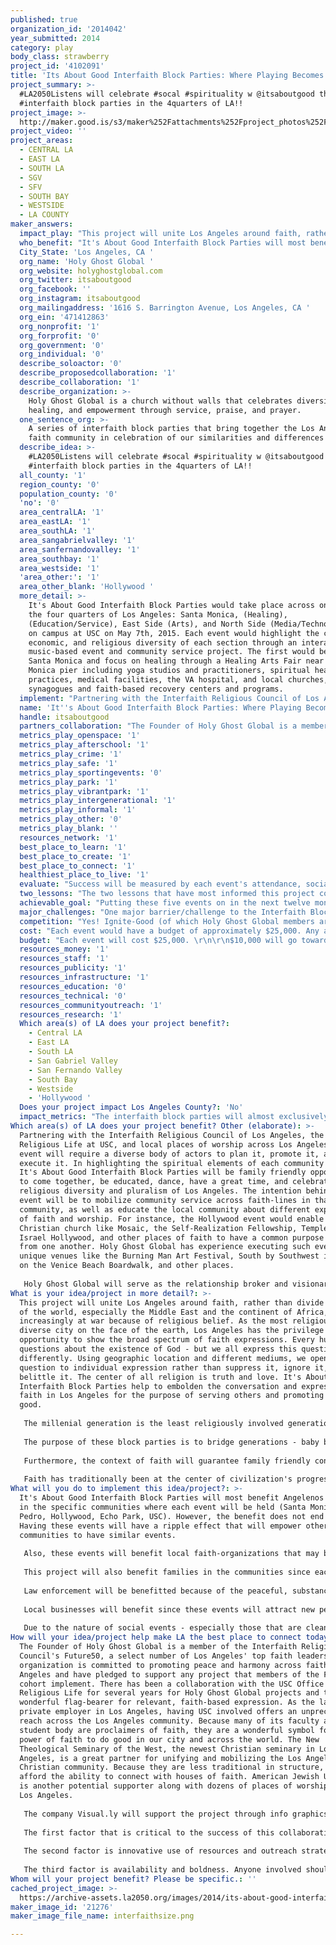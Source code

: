 ```yaml
---
published: true
organization_id: '2014042'
year_submitted: 2014
category: play
body_class: strawberry
project_id: '4102091'
title: 'Its About Good Interfaith Block Parties: Where Playing Becomes Praying'
project_summary: >-
  #LA2050Listens will celebrate #socal #spirituality w @itsaboutgood through
  #interfaith block parties in the 4quarters of LA!!
project_image: >-
  http://maker.good.is/s3/maker%252Fattachments%252Fproject_photos%252Fimages%252F21276%252Fdisplay%252Finterfaithsize.png=c570x385
project_video: ''
project_areas:
  - CENTRAL LA
  - EAST LA
  - SOUTH LA
  - SGV
  - SFV
  - SOUTH BAY
  - WESTSIDE
  - LA COUNTY
maker_answers:
  impact_play: "This project will unite Los Angeles around faith, rather than divide it. Most of the world, especially the Middle East and the continent of Africa, is increasingly at war because of religious belief. As the most religiously diverse city on the face of the earth, Los Angeles has the privilege and opportunity to show the broad spectrum of faith expressions. Every human asks questions about the existence of God - but we all express this question differently. Using geographic location and different mediums, we open up the question to individual expression rather than suppress it, ignore it, or belittle it. The center of all religion is truth and love. It's About Good Interfaith Block Parties help to embolden the conversation and expression of faith in Los Angeles for the purpose of serving others and promoting universal good. \r\n\r\nThe millenial generation is the least religiously involved generation of American history, but the most civically engaged. There are fewer and fewer venues for real, open, honest conversations about faith in God. While religious differences are portrayed more starkly, religious moderates who use their faith to empower their service to the community are marginalized. \r\n\r\nThe purpose of these block parties is to bridge generations - baby boomers who were raised in places of worships and are becoming more and more religious as they grow older due to health and other reasons, and millenials who are not in traditional houses of worship, but want to live their faith by their works. \r\n\r\nFurthermore, the context of faith will guarantee family friendly content, supportive and positive energy, and a spirit of brotherly love. We have the opportunity to prepare the next generation, those who will be running the city in 2050, to not abandon faith, but rather see it as necessarily entwined in every aspect of the social and civic spheres of Los Angeles. These events open up the opportunity for morals, ethics, and mores to be instilled in a relevant way rather than through legalistic, deadening codes and creeds. \r\n\r\nFaith has traditionally been at the center of civilization's progress since the beginning of time. It still belongs in the center of Los Angeles whether it is technology, film, education, health care, or community service. Giving people exposure to different faiths enables them to make their own decisions and by doing it out in the open, in public spaces, the people take back the power of a relationship with God. "
  who_benefit: "It's About Good Interfaith Block Parties will most benefit Angelenos of faith in the specific communities where each event will be held (Santa Monica, San Pedro, Hollywood, Echo Park, USC). However, the benefit does not end there. Having these events will have a ripple effect that will empower other local communities to have similar events. \r\n\r\nAlso, these events will benefit local faith-organizations that may be struggling in a time of religious decline and technological innovation. This will help to breathe new life into traditional faith-based organizations and give them a reason to rally and move forward. \r\n\r\nThis project will also benefit families in the communities since each event will be tailored to be family friendly and intergenerational. \r\n\r\nLaw enforcement will be benefitted because of the peaceful, substance-free basis for community gathering and relationship building. \r\n\r\nLocal businesses will benefit since these events will attract new people into new districts and encourage participation in the local economy. \r\n\r\nDue to the nature of social events - especially those that are clean and open and accessible to those across generations - interfaith block parties will greatly benefit the entire community. "
  City_State: 'Los Angeles, CA '
  org_name: 'Holy Ghost Global '
  org_website: holyghostglobal.com
  org_twitter: itsaboutgood
  org_facebook: ''
  org_instagram: itsaboutgood
  org_mailingaddress: '1616 S. Barrington Avenue, Los Angeles, CA '
  org_ein: '471412863'
  org_nonprofit: '1'
  org_forprofit: '0'
  org_government: '0'
  org_individual: '0'
  describe_soloactor: '0'
  describe_proposedcollaboration: '1'
  describe_collaboration: '1'
  describe_organization: >-
    Holy Ghost Global is a church without walls that celebrates diversity,
    healing, and empowerment through service, praise, and prayer. 
  one_sentence_org: >-
    A series of interfaith block parties that bring together the Los Angeles
    faith community in celebration of our similarities and differences 
  describe_idea: >-
    #LA2050Listens will celebrate #socal #spirituality w @itsaboutgood through
    #interfaith block parties in the 4quarters of LA!!
  all_county: '1'
  region_county: '0'
  population_county: '0'
  'no': '0'
  area_centralLA: '1'
  area_eastLA: '1'
  area_southLA: '1'
  area_sangabrielvalley: '1'
  area_sanfernandovalley: '1'
  area_southbay: '1'
  area_westside: '1'
  'area_other:': '1'
  area_other_blank: 'Hollywood '
  more_detail: >-
    It's About Good Interfaith Block Parties would take place across one year in
    the four quarters of Los Angeles: Santa Monica, (Healing),
    (Education/Service), East Side (Arts), and North Side (Media/Technology) and
    on campus at USC on May 7th, 2015. Each event would highlight the cultural,
    economic, and religious diversity of each section through an interactive
    music-based event and community service project. The first would be held in
    Santa Monica and focus on healing through a Healing Arts Fair near the Santa
    Monica pier including yoga studios and practitioners, spiritual healing
    practices, medical facilities, the VA hospital, and local churches,
    synagogues and faith-based recovery centers and programs.  
  implement: "Partnering with the Interfaith Religious Council of Los Angeles, the Office of Religious Life at USC, and local places of worship across Los Angeles, each event will require a diverse body of actors to plan it, promote it, and execute it. In highlighting the spiritual elements of each community it is in, It's About Good Interfaith Block Parties will be family friendly opportunities to come together, be educated, dance, have a great time, and celebrate religious diversity and pluralism of Los Angeles. The intention behind each event will be to mobilize community service across faith-lines in that community, as well as educate the local community about different expressions of faith and worship. For instance, the Hollywood event would enable a Christian church like Mosaic, the Self-Realization Fellowship, Temple of Israel Hollywood, and other places of faith to have a common purpose and learn from one another. Holy Ghost Global has experience executing such events in unique venues like the Burning Man Art Festival, South by Southwest in Austin, on the Venice Beach Boardwalk, and other places. \r\n  \r\nHoly Ghost Global will serve as the relationship broker and visionary for each event, work to secure venues, artists, vendors, and others that will make the event a success. Each event will be based around a universal concept - Hollywood will celebrate the free flow of information, innovation, social media, and use of technology through a media hackathon and scavenger hunt for filmmakers, technologists, and entrepreneurs across Hollywood Blvd.; Echo Park will focus on creativity, arts, and freedom of expression expressed through a music festival that highlights dance, music, art, and poetry in Echo Park; Wilmington/South Bay will focus on youth involvement, cross-cultural learning, and sports with a kind of spiritual olympics held near the Korean Bell with teachers, parents, and students in the South Bay; Santa Monica will host a healing arts exposition near the Pier to highlight alternative therapies, educate Los Angelenos on health care choices, and hear Ted Talks from Health Care professionals and experts. The Prayer Day event will be on May 7th. Faith leaders on staff at the Office of Religious Life, and many others from across Los Angeles, will join with students and faculty together with city officials, public servants, and citizens for musically-based intercessory prayer for Los Angeles and the globe. "
  name: 'It''s About Good Interfaith Block Parties: Where Playing Becomes Praying'
  handle: itsaboutgood
  partners_collaboration: "The Founder of Holy Ghost Global is a member of the Interfaith Religious Council's Future50, a select number of Los Angeles' top faith leaders. This organization is committed to promoting peace and harmony across faiths in Los Angeles and have pledged to support any project that members of the Future50 cohort implement. There has been a collaboration with the USC Office of Religious Life for several years for Holy Ghost Global projects and they are a wonderful flag-bearer for relevant, faith-based expression. As the largest private employer in Los Angeles, having USC involved offers an unprecedented reach across the Los Angeles community. Because many of its faculty and student body are proclaimers of faith, they are a wonderful symbol for the power of faith to do good in our city and across the world. The New Theological Seminary of the West, the newest Christian seminary in Los Angeles, is a great partner for unifying and mobilizing the Los Angeles Christian community. Because they are less traditional in structure, they afford the ability to connect with houses of faith. American Jewish University is another potential supporter along with dozens of places of worship across Los Angeles. \r\n\r\nThe company Visual.ly will support the project through info graphics and other promotional materials. \r\n\r\nThe first factor that is critical to the success of this collaboration is a willingness to work across faiths and with others from different backgrounds. No prejudices, superiority complexes, or hidden agendas allowed! There must be a real openness to learn and listen from others, to look through different lenses and perspectives, and to experiment and set aside assumptions like a scientist. \r\n\r\nThe second factor is innovative use of resources and outreach strategies. Translating techniques through social media to reach immigrant populations and non-English speakers, willingness to try bold approaches to connect with local places of faith, savvy use of film and media, and access to celebrities, faith leaders, and other successful individuals will be required to drive attendance to the events. \r\n\r\nThe third factor is availability and boldness. Anyone involved should be available to knock on doors, make calls, and attend the actual block parties. In many ways, this is like a series of campaigns for God in Los Angeles. Partners need to be comfortable with their faith, not on the fence, and be willing to stand up and share it with the world! "
  metrics_play_openspace: '1'
  metrics_play_afterschool: '1'
  metrics_play_crime: '1'
  metrics_play_safe: '1'
  metrics_play_sportingevents: '0'
  metrics_play_park: '1'
  metrics_play_vibrantpark: '1'
  metrics_play_intergenerational: '1'
  metrics_play_informal: '1'
  metrics_play_other: '0'
  metrics_play_blank: ''
  resources_network: '1'
  best_place_to_learn: '1'
  best_place_to_create: '1'
  best_place_to_connect: '1'
  healthiest_place_to_live: '1'
  evaluate: "Success will be measured by each event's attendance, social media interaction, surveying, media, and other digital artifacts captured through each event, and a high level of participation and involvement of local places of worship. \r\n\r\nThe first metric, event attendance, will be measured by on-line reservations through a ticket service like eventbrite. Although tickets will be free, people will still be required to RSVP digitally for the event. \r\n\r\nThe second, social media interaction, will measure tweets, facebook posts, and geolocation tagging that occurs during the events on-site. \r\nThe type of content will be important - if people are discussing and sharing spiritually relevant content then that will be a success. If there are signs of interfaith interaction, ie. instagram pictures of Muslims and Christians having a fun time together, etc., then that will constitute more of a success. \r\n\r\nThe third metric, a high level of participation for places of local worship will be measured by the number of faith-based organizations that are officially sponsoring each event in the community. This can be measured by financial donation, help with promotion, openness to communication, and number of volunteers from each organization. \r\n\r\n\r\n"
  two_lessons: "The two lessons that have most informed this project come from the Holy Ghost Global team's ministry experience in Los Angeles. Whether it has been praise and worship internships with Houses of Prayer in Pasadena, Chaplaincy work in LA County prisons and the V.A. Hospital, church planting in Inglewood, healing classes with churches in Wilmington, feeding the homeless with the Dream Center in Echo Park, or music, street outreach, and Bible studies in Hollywood, there is a starvation for authentic spiritual practice in Los Angeles. \r\n\r\nServing as a religious leader in the Office of Religious Life at USC has also really informed this project. With more faiths represented than just about any other university in the United States, USC is the perfect place to learn about similarities between faiths and then put them into practice. \r\n\r\nBeing without a car for two years while living in Burbank with a full-time ministry at USC forced me bicycle and take the Metro everywhere I went During this time I began to experience the diversity of faith in Los Angeles in a very real, very authentic way. I found myself praying with tons of people - from all faith backgrounds - while on the Metro and seeing a need for alternative events and modes of play rather than lowest common denominator and destructive behaviors such as binge drinking, bar hopping, and clubbing. \r\n\r\nFurthermore, putting together similar events (albeit smaller in scope) at the Burning Man Art Festival and South by Southwest in Austin, Texas has shown me the value of open, spiritual expression that is coordinated and prepared to be open and available to people from all backgrounds. My work at these events helped reveal the \"science\" that exists behind true spiritual practice and the opportunity to unite around the scientific method when applied through events that are enjoyable to many different kinds of people. \r\n\r\nSeeing a universal interest in medicine, education, technology, and art through these events have helped me identify core elements of spirituality that all people share. I have loved seeing conversation elevated, individuality enlarged, and horizons expanded through this work and would truly love to bring these same experiences to my home city of Los Angeles. \r\n\r\n"
  achievable_goal: "Putting these five events on in the next twelve months is absolutely possible. Spacing each event out beginning in the Fall, there could be one event every three months, with the National Day of Prayer event held between the third and fourth event. \r\n\r\nWith many connections already established in these regions, and the generous funding provided by the Goldhirsch Foundation, all that would be required is the mobilization of local faith communities and other participants in order to make it happen. \r\n\r\nThe Interfaith Religious Council of Los Angeles has already pledged support for these types of events and there are over one-hundred people who are on-board, ready and willing to help make them happen.\r\n\r\n"
  major_challenges: "One major barrier/challenge to the Interfaith Block Parties are competition with other events in certain communities on weekends. The key to overcoming this barrier would be communication and logistical work done with local faith-based organizations to coordinate the best possible dates ahead of time that do not conflict with existing events. A massive on-line calendar - infrastructure that could outlive the events and continue existing to keep interfaith dialogue, relationships, and planning alive in Los Angeles - would ensure that schedules are not in conflict and everyone knows when and where the events are happening. \r\n\r\nThe second major barrier/challenge that may impede the interfaith block parties from happening are apathy or hostility of local communities and faith-based organizations. This would be alleviated by diligent door knocking, relationship building, and transparency from the beginning about the project. Training workshops about community outreach, advocacy, and service opportunities in the different communities would help bring together core constituencies that would be ideal for participating in the interfaith block parties. Furthermore, giving rotating leadership responsibilities to different organizations already active in interfaith or ecumenical work - similar to the structure of the Olympics or United Nations - would capitalize on existing interest and involvement happening. "
  competition: "Yes! Ignite-Good (of which Holy Ghost Global members are alumni of) is a non-profit that empowers social justice, entrepreneurship, and spiritual-based solutions to problems in big cities. They held their first workshop for millenials in Los Angeles over the summer and it was a great success. The Interfaith Religious Council is doing a great job of uniting the faith communities in Los Angeles and these block parties would be an extension of their existing infrastructure and work. Local communities host farmer's markets, health fairs, musical events, and hackathons all the time, but none of them are explicitly faith-based. In fact, many of them are completely devoid of faith! This helps to turn the tide away from a fear about open discussions on religion and spirituality and brings them out in the open in a context that is accessible for all. \r\n\r\nNational Day of Prayer events, as well as \"Interdependence 4th of July\", put on by the Interfaith Religious Council, are the most similar projects that I have participated in to the interfaith block parties. The key to the Interfaith Block Parties, however, would be to create a digital infrastructure and strong localized relationships that make these events annual and sustainable in each community. In some ways, these events could be considered seeds for future events that would take shape and develop according to the needs of each community. "
  cost: "Each event would have a budget of approximately $25,000. Any additional expenses would be covered by local faith-based organizations, non-profits, or businesses that want to be involved. \r\n\r\nEach event will also use indiegogo to spread the word and raise additional funding through clever campaigns that will offer rewards based on each event and its context. \r\n\r\nThe USC National Day of Prayer will be funded through the Office of Religious Life and other donors. "
  budget: "Each event will cost $25,000. \r\n\r\n$10,000 will go towards securing talent (musicians, speakers, engineers, stagehands, etc.)\r\n\r\n$10,000 will go towards venue cost and promotion. This includes digital advertising, and paying a small team to run social media strategies and capture each event on film. \r\n\r\n$5,000 will pay for the Holy Ghost Global team to do the foot work needed to make connections, build relationships, and set up a digital infrastructure (website, etc.) for that community to keep using once the event is over. \r\n\r\nAny money brought in from the Indiegogo campaigns will be saved and stored in preparation for the planning and implementation of the following year's event. "
  resources_money: '1'
  resources_staff: '1'
  resources_publicity: '1'
  resources_infrastructure: '1'
  resources_education: '0'
  resources_technical: '0'
  resources_communityoutreach: '1'
  resources_research: '1'
  Which area(s) of LA does your project benefit?:
    - Central LA
    - East LA
    - South LA
    - San Gabriel Valley
    - San Fernando Valley
    - South Bay
    - Westside
    - 'Hollywood '
  Does your project impact Los Angeles County?: 'No'
  impact_metrics: "The interfaith block parties will almost exclusively take place in public parks and open spaces in Los Angeles. Each event will be family friendly and will connect with students, teachers, and faculty of local schools. Since Holy Ghost Global is involved in prison chaplaincy and ministry, it has found that the majority of convicted offenders are people of faith. Some have been ostracized or disconnected from their faith communities which has made them more at risk for incarceration. These events would help connect attendees to places of faith in their community, strengthening these days and effectively reducing crime and incarceration rates. Some of the speakers and musicians at the events would be former convicts and could speak to issues of social justice and progress. \r\n\r\nThese events would also demonstrate how local citizens could creatively hold church services, worship experiences, and other faith-events in their local parks as expressions of our first amendment rights. \r\n\r\nBy getting citizens to think more about open spaces as existing places of worship, these events will increase outdoor activity as well as intergenerational play opportunities. Furthermore, it inspires them to think outside of the walls of their own denomination, congregation, or church building and utilize the beauty around them. This certainly would increase the number and quality of informal spaces for play, prayer, and worship. \r\n\r\nTo play and to pray, in a deeply spiritual sense, are the same things. Prayer to a God of love is free, safe, loving expression. Placing play within this context is necessary to providing an equilibrium that fosters holistic development in our children and our children's children.  "
Which area(s) of LA does your project benefit? Other (elaborate): >-
  Partnering with the Interfaith Religious Council of Los Angeles, the Office of
  Religious Life at USC, and local places of worship across Los Angeles, each
  event will require a diverse body of actors to plan it, promote it, and
  execute it. In highlighting the spiritual elements of each community it is in,
  It's About Good Interfaith Block Parties will be family friendly opportunities
  to come together, be educated, dance, have a great time, and celebrate
  religious diversity and pluralism of Los Angeles. The intention behind each
  event will be to mobilize community service across faith-lines in that
  community, as well as educate the local community about different expressions
  of faith and worship. For instance, the Hollywood event would enable a
  Christian church like Mosaic, the Self-Realization Fellowship, Temple of
  Israel Hollywood, and other places of faith to have a common purpose and learn
  from one another. Holy Ghost Global has experience executing such events in
  unique venues like the Burning Man Art Festival, South by Southwest in Austin,
  on the Venice Beach Boardwalk, and other places. 
    
   Holy Ghost Global will serve as the relationship broker and visionary for each event, work to secure venues, artists, vendors, and others that will make the event a success. Each event will be based around a universal concept - Hollywood will celebrate the free flow of information, innovation, social media, and use of technology through a media hackathon and scavenger hunt for filmmakers, technologists, and entrepreneurs across Hollywood Blvd.; Echo Park will focus on creativity, arts, and freedom of expression expressed through a music festival that highlights dance, music, art, and poetry in Echo Park; Wilmington/South Bay will focus on youth involvement, cross-cultural learning, and sports with a kind of spiritual olympics held near the Korean Bell with teachers, parents, and students in the South Bay; Santa Monica will host a healing arts exposition near the Pier to highlight alternative therapies, educate Los Angelenos on health care choices, and hear Ted Talks from Health Care professionals and experts. The Prayer Day event will be on May 7th. Faith leaders on staff at the Office of Religious Life, and many others from across Los Angeles, will join with students and faculty together with city officials, public servants, and citizens for musically-based intercessory prayer for Los Angeles and the globe.
What is your idea/project in more detail?: >-
  This project will unite Los Angeles around faith, rather than divide it. Most
  of the world, especially the Middle East and the continent of Africa, is
  increasingly at war because of religious belief. As the most religiously
  diverse city on the face of the earth, Los Angeles has the privilege and
  opportunity to show the broad spectrum of faith expressions. Every human asks
  questions about the existence of God - but we all express this question
  differently. Using geographic location and different mediums, we open up the
  question to individual expression rather than suppress it, ignore it, or
  belittle it. The center of all religion is truth and love. It's About Good
  Interfaith Block Parties help to embolden the conversation and expression of
  faith in Los Angeles for the purpose of serving others and promoting universal
  good. 
   
   The millenial generation is the least religiously involved generation of American history, but the most civically engaged. There are fewer and fewer venues for real, open, honest conversations about faith in God. While religious differences are portrayed more starkly, religious moderates who use their faith to empower their service to the community are marginalized. 
   
   The purpose of these block parties is to bridge generations - baby boomers who were raised in places of worships and are becoming more and more religious as they grow older due to health and other reasons, and millenials who are not in traditional houses of worship, but want to live their faith by their works. 
   
   Furthermore, the context of faith will guarantee family friendly content, supportive and positive energy, and a spirit of brotherly love. We have the opportunity to prepare the next generation, those who will be running the city in 2050, to not abandon faith, but rather see it as necessarily entwined in every aspect of the social and civic spheres of Los Angeles. These events open up the opportunity for morals, ethics, and mores to be instilled in a relevant way rather than through legalistic, deadening codes and creeds. 
   
   Faith has traditionally been at the center of civilization's progress since the beginning of time. It still belongs in the center of Los Angeles whether it is technology, film, education, health care, or community service. Giving people exposure to different faiths enables them to make their own decisions and by doing it out in the open, in public spaces, the people take back the power of a relationship with God.
What will you do to implement this idea/project?: >-
  It's About Good Interfaith Block Parties will most benefit Angelenos of faith
  in the specific communities where each event will be held (Santa Monica, San
  Pedro, Hollywood, Echo Park, USC). However, the benefit does not end there.
  Having these events will have a ripple effect that will empower other local
  communities to have similar events. 
   
   Also, these events will benefit local faith-organizations that may be struggling in a time of religious decline and technological innovation. This will help to breathe new life into traditional faith-based organizations and give them a reason to rally and move forward. 
   
   This project will also benefit families in the communities since each event will be tailored to be family friendly and intergenerational. 
   
   Law enforcement will be benefitted because of the peaceful, substance-free basis for community gathering and relationship building. 
   
   Local businesses will benefit since these events will attract new people into new districts and encourage participation in the local economy. 
   
   Due to the nature of social events - especially those that are clean and open and accessible to those across generations - interfaith block parties will greatly benefit the entire community.
How will your idea/project help make LA the best place to connect today? In LA2050?: >-
  The Founder of Holy Ghost Global is a member of the Interfaith Religious
  Council's Future50, a select number of Los Angeles' top faith leaders. This
  organization is committed to promoting peace and harmony across faiths in Los
  Angeles and have pledged to support any project that members of the Future50
  cohort implement. There has been a collaboration with the USC Office of
  Religious Life for several years for Holy Ghost Global projects and they are a
  wonderful flag-bearer for relevant, faith-based expression. As the largest
  private employer in Los Angeles, having USC involved offers an unprecedented
  reach across the Los Angeles community. Because many of its faculty and
  student body are proclaimers of faith, they are a wonderful symbol for the
  power of faith to do good in our city and across the world. The New
  Theological Seminary of the West, the newest Christian seminary in Los
  Angeles, is a great partner for unifying and mobilizing the Los Angeles
  Christian community. Because they are less traditional in structure, they
  afford the ability to connect with houses of faith. American Jewish University
  is another potential supporter along with dozens of places of worship across
  Los Angeles. 
   
   The company Visual.ly will support the project through info graphics and other promotional materials. 
   
   The first factor that is critical to the success of this collaboration is a willingness to work across faiths and with others from different backgrounds. No prejudices, superiority complexes, or hidden agendas allowed! There must be a real openness to learn and listen from others, to look through different lenses and perspectives, and to experiment and set aside assumptions like a scientist. 
   
   The second factor is innovative use of resources and outreach strategies. Translating techniques through social media to reach immigrant populations and non-English speakers, willingness to try bold approaches to connect with local places of faith, savvy use of film and media, and access to celebrities, faith leaders, and other successful individuals will be required to drive attendance to the events. 
   
   The third factor is availability and boldness. Anyone involved should be available to knock on doors, make calls, and attend the actual block parties. In many ways, this is like a series of campaigns for God in Los Angeles. Partners need to be comfortable with their faith, not on the fence, and be willing to stand up and share it with the world!
Whom will your project benefit? Please be specific.: ''
cached_project_image: >-
  https://archive-assets.la2050.org/images/2014/its-about-good-interfaith-block-parties-where-playing-becomes-praying/maker.good.is/s3/maker%252Fattachments%252Fproject_photos%252Fimages%252F21276%252Fdisplay%252Finterfaithsize.png=c570x385.png
maker_image_id: '21276'
maker_image_file_name: interfaithsize.png

---
```

